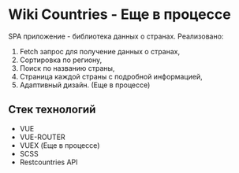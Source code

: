 # Wiki Countries - Еще в процессе

SPA приложение - библиотека данных о странах. Реализовано:

1. Fetch запрос для получение данных о странах,
2. Сортировка по региону,
3. Поиск по названию страны,
4. Страница каждой страны с подробной информацией,
5. Адаптивный дизайн. (Еще в процессе)

## Стек технологий

- VUE
- VUE-ROUTER
- VUEX (Еще в процессе)
- SCSS
- Restcountries API
